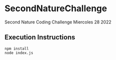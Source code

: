 # SecondNatureChallenge
Second Nature Coding Challenge Miercoles 28 2022

## Execution Instructions
```
npm install
node index.js
```